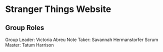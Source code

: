 # Stranger Things Website
## Group Roles
Group Leader: Victoria Abreu
Note Taker: Savannah Hermanstorfer
Scrum Master: Tatum Harrison